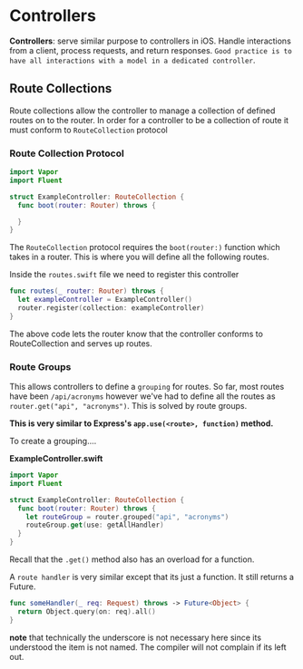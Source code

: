 # Controllers

**Controllers**: serve similar purpose to controllers in iOS. Handle interactions from a client, process requests, and return responses. `Good practice is to have all interactions with a model in a dedicated controller`.

## Route Collections

Route collections allow the controller to manage a collection of defined routes on to the router. In order for a controller to be a collection of route it must conform to `RouteCollection` protocol

### Route Collection Protocol

```Swift
import Vapor
import Fluent

struct ExampleController: RouteCollection {
  func boot(router: Router) throws {

  }
}
```

The `RouteCollection` protocol requires the `boot(router:)` function which takes in a router. This is where you will define all the following routes.

Inside the `routes.swift` file we need to register this controller

```Swift
func routes(_ router: Router) throws {
  let exampleController = ExampleController()
  router.register(collection: exampleController)
}
```

The above code lets the router know that the controller conforms to RouteCollection and serves up routes.

### Route Groups

This allows controllers to define a `grouping` for routes. So far, most routes have been `/api/acronyms` however we've had to define all the routes as `router.get("api", "acronyms")`. This is solved by route groups.

**This is very similar to Express's `app.use(<route>, function)` method.**

To create a grouping....

**ExampleController.swift**

```Swift
import Vapor
import Fluent

struct ExampleController: RouteCollection {
  func boot(router: Router) throws {
    let routeGroup = router.grouped("api", "acronyms")
    routeGroup.get(use: getAllHandler)
  }
}
```

Recall that the `.get()` method also has an overload for a function.

A `route handler` is very similar except that its just a function. It still returns a Future.

```Swift
func someHandler(_ req: Request) throws -> Future<Object> {
  return Object.query(on: req).all()
}
```

**note** that technically the underscore is not necessary here since its understood the item is not named. The compiler will not complain if its left out.
